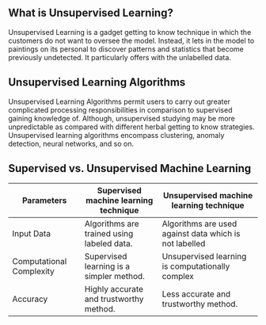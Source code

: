## What is Unsupervised Learning?
Unsupervised Learning is a gadget getting to know technique in which the customers do not want to oversee the model. Instead, it lets in the model to paintings on its personal to discover patterns and statistics that become previously undetected. It particularly offers with the unlabelled data.

## Unsupervised Learning Algorithms
Unsupervised Learning Algorithms permit users to carry out greater complicated processing responsibilities in comparison to supervised gaining knowledge of. Although, unsupervised studying may be more unpredictable as compared with different herbal getting to know strategies. Unsupervised learning algorithms encompass clustering, anomaly detection, neural networks, and so on.

## Supervised vs. Unsupervised Machine Learning
| Parameters  | Supervised machine learning technique | Unsupervised machine learning technique |
| ------------- | ------------- | ------------- |
| Input Data  | Algorithms are trained using labeled data.  | Algorithms are used against data which is not labelled |
| Computational Complexity  | Supervised learning is a simpler method.  | Unsupervised learning is computationally complex |
|Accuracy|Highly accurate and trustworthy method.|Less accurate and trustworthy method.|
